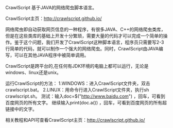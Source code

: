 CrawlScript 基于JAVA的网络爬虫脚本语言。

CrawlScript主页：http://crawlscript.github.io/

网络爬虫即自动获取网页信息的一种程序，有很多JAVA、C++的网络爬虫类库，但是在这些类库的基础上开发十分繁琐，需要大量的代码才可以完成一个简单的操作。鉴于这个问题，我们开发了CrawlScript这种脚本语言，程序员只需要写2-3行简单的代码，就可以制作一个强大的网络爬虫。同时，CrawlScript由JAVA编写，可以在其他JAVA程序中被简单调用。

CrawlScript是跨平台的,在任何有JDK环境的电脑上都可以运行，无论是windows、linux还是unix。

运行CrawlScript的方法：
1.WINDOWS：进入CrawlScript文件夹，双击crawlscript.bat。
2.LINUX：用命令行进入CrawlScript文件夹，执行sh crawlscript.sh。
测试：输入doc=$("http://www.baidu.com") ，回车，可看到百度网页的所有文字。
      继续输入print(doc.a()) ，回车，可看到百度网页的所有超链接中的文字。

相关教程和API可查看CrawlScript主页：http://crawlscript.github.io/
